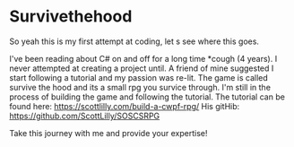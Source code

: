 # Survivethehood
So yeah this is my first attempt at coding, let s see where this goes.

I've been reading about C# on and off for a long time *cough (4 years). 
I never attempted at creating a project until. A friend of mine suggested
I start following a tutorial and my passion was re-lit. 
The game is called survive the hood and its a small rpg you survice through.
I'm still in the process of building the game and following the tutorial.
The tutorial can be found here: https://scottlilly.com/build-a-cwpf-rpg/
His gitHib: https://github.com/ScottLilly/SOSCSRPG


Take this journey with me and provide your expertise!
